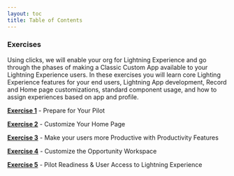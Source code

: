 ```yaml
---
layout: toc
title: Table of Contents
---
```


### Exercises

Using clicks, we will enable your org for Lightning Experience and go through the phases of making a Classic Custom App available to your Lightning Experience users. In these exercises you will learn core Lighting Experience features for your end users, Lightning App development, Record and Home page customizations, standard component usage, and how to assign experiences based on app and profile.

**[Exercise 1](Exercise_d1.html)** - Prepare for Your Pilot

**[Exercise 2](Exercise_d2.html)** - Customize Your Home Page

**[Exercise 3](Exercise_d3.html)** - Make your users more Productive with Productivity Features

**[Exercise 4](Exercise_d4.html)** - Customize the Opportunity Workspace

**[Exercise 5](Exercise_d5.html)** - Pilot Readiness & User Access to Lightning Experience


